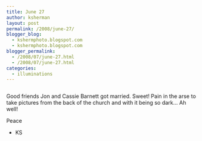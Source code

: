```yaml
---
title: June 27
author: ksherman
layout: post
permalink: /2008/june-27/
blogger_blog:
  - kshermphoto.blogspot.com
  - kshermphoto.blogspot.com
blogger_permalink:
  - /2008/07/june-27.html
  - /2008/07/june-27.html
categories:
  - illuminations
---
```

<a onblur="try {parent.deselectBloggerImageGracefully();} catch(e) {}" href="http://4.bp.blogspot.com/_HTtVcKQt9f8/SIZrvW5aIFI/AAAAAAAAAuc/ijxveVyWIM0/s1600-h/June27-1.jpg"><img style="cursor: pointer;" src="http://4.bp.blogspot.com/_HTtVcKQt9f8/SIZrvW5aIFI/AAAAAAAAAuc/ijxveVyWIM0/s400/June27-1.jpg" alt="" id="BLOGGER_PHOTO_ID_5225982878954430546" border="0" /></a>  
<a onblur="try {parent.deselectBloggerImageGracefully();} catch(e) {}" href="http://1.bp.blogspot.com/_HTtVcKQt9f8/SIZrvgOGTqI/AAAAAAAAAuk/Nm25w3Jc0CU/s1600-h/June27-2.jpg"><img style="cursor: pointer;" src="http://1.bp.blogspot.com/_HTtVcKQt9f8/SIZrvgOGTqI/AAAAAAAAAuk/Nm25w3Jc0CU/s400/June27-2.jpg" alt="" id="BLOGGER_PHOTO_ID_5225982881457131170" border="0" /></a>  
<a onblur="try {parent.deselectBloggerImageGracefully();} catch(e) {}" href="http://3.bp.blogspot.com/_HTtVcKQt9f8/SIZrvwarfmI/AAAAAAAAAus/n8mSL4klDv0/s1600-h/June27-3.jpg"><img style="cursor: pointer;" src="http://3.bp.blogspot.com/_HTtVcKQt9f8/SIZrvwarfmI/AAAAAAAAAus/n8mSL4klDv0/s400/June27-3.jpg" alt="" id="BLOGGER_PHOTO_ID_5225982885804867170" border="0" /></a>  
<a onblur="try {parent.deselectBloggerImageGracefully();} catch(e) {}" href="http://1.bp.blogspot.com/_HTtVcKQt9f8/SIZrwM0I38I/AAAAAAAAAu0/_0L86Rs95ms/s1600-h/June27-4.jpg"><img style="cursor: pointer;" src="http://1.bp.blogspot.com/_HTtVcKQt9f8/SIZrwM0I38I/AAAAAAAAAu0/_0L86Rs95ms/s400/June27-4.jpg" alt="" id="BLOGGER_PHOTO_ID_5225982893427843010" border="0" /></a>

Good friends Jon and Cassie Barnett got married. Sweet! Pain in the arse to take pictures from the back of the church and with it being so dark&#8230; Ah well!

Peace  
- KS